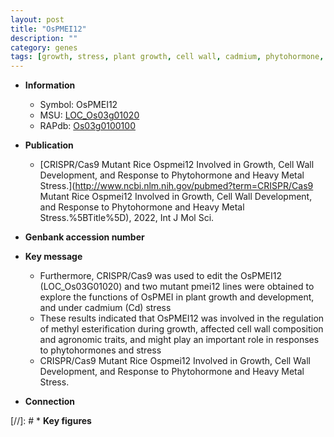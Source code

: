 ```yaml
---
layout: post
title: "OsPMEI12"
description: ""
category: genes
tags: [growth, stress, plant growth, cell wall, cadmium, phytohormone, heavy metal]
---
```


* **Information**  
    + Symbol: OsPMEI12  
    + MSU: [LOC_Os03g01020](http://rice.uga.edu/cgi-bin/ORF_infopage.cgi?orf=LOC_Os03g01020)  
    + RAPdb: [Os03g0100100](http://rapdb.dna.affrc.go.jp/viewer/gbrowse_details/irgsp1?name=Os03g0100100)  

* **Publication**  
    + [CRISPR/Cas9 Mutant Rice Ospmei12 Involved in Growth, Cell Wall Development, and Response to Phytohormone and Heavy Metal Stress.](http://www.ncbi.nlm.nih.gov/pubmed?term=CRISPR/Cas9 Mutant Rice Ospmei12 Involved in Growth, Cell Wall Development, and Response to Phytohormone and Heavy Metal Stress.%5BTitle%5D), 2022, Int J Mol Sci.

* **Genbank accession number**  

* **Key message**  
    + Furthermore, CRISPR/Cas9 was used to edit the OsPMEI12 (LOC_Os03G01020) and two mutant pmei12 lines were obtained to explore the functions of OsPMEI in plant growth and development, and under cadmium (Cd) stress
    + These results indicated that OsPMEI12 was involved in the regulation of methyl esterification during growth, affected cell wall composition and agronomic traits, and might play an important role in responses to phytohormones and stress
    + CRISPR/Cas9 Mutant Rice Ospmei12 Involved in Growth, Cell Wall Development, and Response to Phytohormone and Heavy Metal Stress.

* **Connection**  

[//]: # * **Key figures**  


